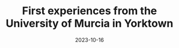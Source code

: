 ---
layout: default
modal-id: 5
date: 2023-10-16
title: First experiences from the University of Murcia in Yorktown
img: news3.png
alt: Experiences in Yorktown
project-date: October 2023
description: <a href="img\posts\Newsletter_3_October2023.pdf">READ NEWS</a>
---